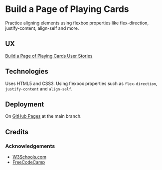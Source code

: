 # Build a Page of Playing Cards

Practice aligning elements using flexbox properties like flex-direction, justify-content, align-self and more.

## UX

[Build a Page of Playing Cards User Stories](https://www.freecodecamp.org/learn/full-stack-developer/lab-page-of-playing-cards/build-a-page-of-playing-cards)

## Technologies

Uses HTML5 and CSS3.  Using flexbox properties such as `flex-direction`, `justify-content` and `align-self`.

## Deployment

On [GitHub Pages](https://derektypist.github.io/build-a-page-of-playing-cards) at the main branch.

## Credits

### Acknowledgements

- [W3Schools.com](https://www.w3schools.com)
- [FreeCodeCamp](https://www.freecodecamp.org)
